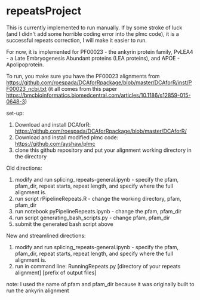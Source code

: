 # repeatsProject
This is currently implemented to run manually. If by some stroke of luck (and I didn't add some horrible coding error into the plmc code), it is a successful repeats correction, I will make it easier to run.

For now, it is implemented for PF00023 - the ankyrin protein family, PvLEA4 - a Late Embryogenesis Abundant proteins (LEA proteins), and APOE - Apolipoprotein. 

To run, you make sure you have the PF00023 alignments from https://github.com/roespada/DCAforRpackage/blob/master/DCAforR/inst/PF00023_ncbi.txt (it all comes from this paper https://bmcbioinformatics.biomedcentral.com/articles/10.1186/s12859-015-0648-3)

set-up:
1) Download and install DCAforR:
https://github.com/roespada/DCAforRpackage/blob/master/DCAforR/
2) Download and install modified plmc code: https://github.com/ayshaw/plmc
3) clone this github repository and put your alignment working directory in the directory

Old directions:
1) modify and run splicing_repeats-general.ipynb - specify the pfam, pfam_dir, repeat starts, repeat length, and specify where the full alignment is.
2) run script rPipelineRepeats.R - change the working directory, pfam, pfam_dir
3) run notebook pyPipelineRepeats.ipynb - change the pfam, pfam_dir
4) run script generating_bash_scripts.py - change pfam, pfam_dir
5) submit the generated bash script above

New and streamlined directions:
1) modify and run splicing_repeats-general.ipynb - specify the pfam, pfam_dir, repeat starts, repeat length, and specify where the full alignment is.
2) run in command line: RunningRepeats.py [directory of your repeats alignment] [prefix of output files]

note: I used the name of pfam and pfam_dir because it was originally built to run the ankyrin alignment

